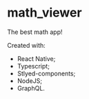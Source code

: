 # math_viewer
The best math app!

Created with:

- React Native;
- Typescript;
- Stlyed-components;
- NodeJS;
- GraphQL.
